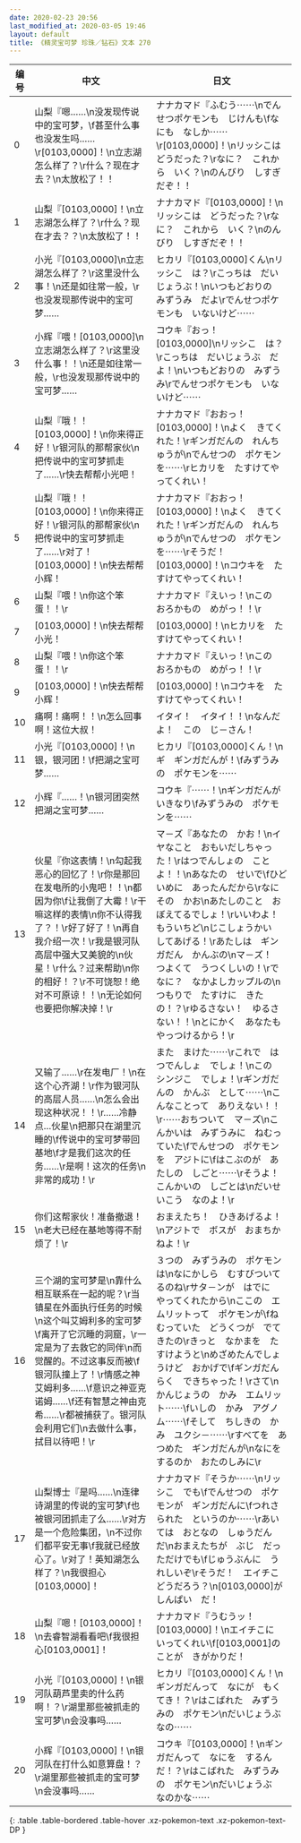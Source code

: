 ```yaml
---
date: 2020-02-23 20:56
last_modified_at: 2020-03-05 19:46
layout: default
title: 《精灵宝可梦 珍珠／钻石》文本 270
---
```

| 编号 | 中文 | 日文 |
| ---- | ---- | ---- |
| 0 | 山梨『嗯……\n没发现传说中的宝可梦，\f甚至什么事也没发生吗……\r[0103,0000]！\n立志湖怎么样了？\r什么？现在才去？\n太放松了！！ | ナナカマド『ふむう⋯⋯\nでんせつポケモンも　じけんも\fなにも　なしか⋯⋯\r[0103,0000]！\nリッシこは　どうだった？\rなに？　これから　いく？\nのんびり　しすぎだぞ！！ |
| 1 | 山梨『[0103,0000]！\n立志湖怎么样了？\r什么？现在才去？？\n太放松了！！ | ナナカマド『[0103,0000]！\nリッシこは　どうだった？\rなに？　これから　いく？\nのんびり　しすぎだぞ！！ |
| 2 | 小光『[0103,0000]\n立志湖怎么样了？\r这里没什么事！\n还是如往常一般，\r也没发现那传说中的宝可梦…… | ヒカリ『[0103,0000]くん\nリッシこ　は？\rこっちは　だいじょうぶ！\nいつもどおりの　みずうみ　だよ\rでんせつポケモンも　いないけど⋯⋯ |
| 3 | 小辉『喂！[0103,0000]\n立志湖怎么样了？\r这里没什么事！！\n还是如往常一般，\r也没发现那传说中的宝可梦…… | コウキ『おっ！　[0103,0000]\nリッシこ　は？\rこっちは　だいじょうぶ　だよ！\nいつもどおりの　みずうみ\rでんせつポケモンも　いないけど⋯⋯ |
| 4 | 山梨『哦！！[0103,0000]！\n你来得正好！\r银河队的那帮家伙\n把传说中的宝可梦抓走了……\r快去帮帮小光吧！ | ナナカマド『おおっ！　[0103,0000]！\nよく　きてくれた！\rギンガだんの　れんちゅうが\nでんせつの　ポケモンを⋯⋯\rヒカリを　たすけてやってくれい！ |
| 5 | 山梨『哦！！[0103,0000]！\n你来得正好！\r银河队的那帮家伙\n把传说中的宝可梦抓走了……\r对了！[0103,0000]！\n快去帮帮小辉！ | ナナカマド『おおっ！　[0103,0000]！\nよく　きてくれた！\rギンガだんの　れんちゅうが\nでんせつの　ポケモンを⋯⋯\rそうだ！　[0103,0000]！\nコウキを　たすけてやってくれい！ |
| 6 | 山梨『喂！\n你这个笨蛋！！\r | ナナカマド『えいっ！\nこの　おろかもの　めがっ！！\r |
| 7 | [0103,0000]！\n快去帮帮小光！ | [0103,0000]！\nヒカリを　たすけてやってくれい！ |
| 8 | 山梨『喂！\n你这个笨蛋！！\r | ナナカマド『えいっ！\nこの　おろかもの　めがっ！！\r |
| 9 | [0103,0000]！\n快去帮帮小辉！ | [0103,0000]！\nコウキを　たすけてやってくれい！ |
| 10 | 痛啊！痛啊！！\n怎么回事啊！这位大叔！ | イタイ！　イタイ！！\nなんだよ！　この　じ－さん！ |
| 11 | 小光『[0103,0000]！\n银，银河团！\f把湖之宝可梦…… | ヒカリ『[0103,0000]くん！\nギ　ギンガだんが！\fみずうみの　ポケモンを⋯⋯ |
| 12 | 小辉『……！\n银河团突然把湖之宝可梦…… | コウキ『⋯⋯！\nギンガだんが　いきなり\fみずうみの　ポケモンを⋯⋯ |
| 13 | 伙星『你这表情！\n勾起我恶心的回忆了！\r你是那回在发电所的小鬼吧！！\n都因为你\f让我倒了大霉！\r干嘛这样的表情\n你不认得我了？！\r好了好了！\n再自我介绍一次！\r我是银河队高层中强大又美貌的\n伙星！\r什么？过来帮助\n你的相好！？\r不可饶恕！绝对不可原谅！！\n无论如何也要把你解决掉！\r | マ－ズ『あなたの　かお！\nイヤなこと　おもいだしちゃった！\rはつでんしょの　ことよ！！\nあなたの　せいで\fひどいめに　あったんだから\rなに　その　かお\nあたしのこと　おぼえてるでしょ！\rいいわよ！　もういちど\nじこしょうかい　してあげる！\rあたしは　ギンガだん　かんぶの\nマ－ズ！　つよくて　うつくしいの！\rで　なに？　なかよしカップルの\nつもりで　たすけに　きたの！？\rゆるさない！　ゆるさない！！\nとにかく　あなたも　やっつけるから！\r |
| 14 | 又输了……\r在发电厂！\n在这个心齐湖！\r作为银河队的高层人员……\n怎么会出现这种状况！！\r……冷静点…伙星\n把那只在湖里沉睡的\f传说中的宝可梦带回基地\f才是我们这次的任务……\r是啊！这次的任务\n非常的成功！\r | また　まけた⋯⋯\rこれで　はつでんしょ　でしょ！\nこの　シンジこ　でしょ！\rギンガだんの　かんぶ　として⋯⋯\nこんなことって　ありえない！！\r⋯⋯おちついて　マ－ズ\nこんかいは　みずうみに　ねむっていた\fでんせつの　ポケモンを　アジトに\fはこぶのが　あたしの　しごと⋯⋯\rそうよ！　こんかいの　しごとは\nだいせいこう　なのよ！\r |
| 15 | 你们这帮家伙！准备撤退！\n老大已经在基地等得不耐烦了！\r | おまえたち！　ひきあげるよ！\nアジトで　ボスが　おまちかねよ！\r |
| 16 | 三个湖的宝可梦是\n靠什么相互联系在一起的呢？\r当镇星在外面执行任务的时候\n这个叫艾姆利多的宝可梦\f离开了它沉睡的洞窟，\r一定是为了去救它的同伴\n而觉醒的。不过这事反而被\f银河队撞上了！\r情感之神艾姆利多……\f意识之神亚克诺姆……\f还有智慧之神由克希……\r都被捕获了。银河队会利用它们\n去做什么事，拭目以待吧！\r | ３つの　みずうみの　ポケモンは\nなにかしら　むすびついてるのね\rサタ－ンが　はでに　やってくれたから\nここの　エムリットって　ポケモンが\fねむっていた　どうくつが　でてきたの\rきっと　なかまを　たすけようと\nめざめたんでしょうけど　おかげで\fギンガだん　らく　できちゃった！\rさて\nかんじょうの　かみ　エムリット⋯⋯\fいしの　かみ　アグノム⋯⋯\fそして　ちしきの　かみ　ユクシ－⋯⋯\rすべてを　あつめた　ギンガだんが\nなにをするのか　おたのしみに\r |
| 17 | 山梨博士『是吗……\n连律诗湖里的传说的宝可梦\f也被银河团抓走了么……\r对方是一个危险集团，\n不过你们都平安无事\f我就已经放心了。\r对了！英知湖怎么样了？\n我很担心[0103,0000]！ | ナナカマド『そうか⋯⋯\nリッシこ　でも\fでんせつの　ポケモンが　ギンガだんに\fつれさられた　というのか⋯⋯\rあいては　おとなの　しゅうだん　だ\nおまえたちが　ぶじ　だっただけでも\fじゅうぶんに　うれしいぞ\rそうだ！　エイチこ　どうだろう？\n[0103,0000]が　しんぱい　だ！ |
| 18 | 山梨『嗯！[0103,0000]！\n去睿智湖看看吧\f我很担心[0103,0001]！ | ナナカマド『うむうッ！　[0103,0000]！\nエイチこに　いってくれい\f[0103,0001]のことが　きがかりだ！ |
| 19 | 小光『[0103,0000]！\n银河队葫芦里卖的什么药啊！？\r湖里那些被抓走的宝可梦\n会没事吗…… | ヒカリ『[0103,0000]くん！\nギンガだんって　なにが　もくてき！？\rはこばれた　みずうみの　ポケモン\nだいじょうぶ　なの⋯⋯ |
| 20 | 小辉『[0103,0000]！\n银河队在打什么如意算盘！？\r湖里那些被抓走的宝可梦\n会没事吗…… | コウキ『[0103,0000]！\nギンガだんって　なにを　するんだ！？\rはこばれた　みずうみの　ポケモン\nだいじょうぶ　なのかな⋯⋯ |
{: .table .table-bordered .table-hover .xz-pokemon-text .xz-pokemon-text-DP }